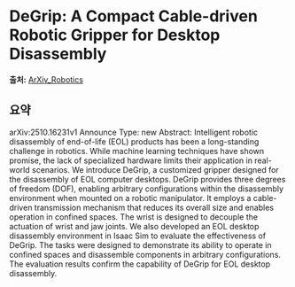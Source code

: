 # DeGrip: A Compact Cable-driven Robotic Gripper for Desktop Disassembly

**출처:** [ArXiv_Robotics](https://arxiv.org/abs/2510.16231)

## 요약
arXiv:2510.16231v1 Announce Type: new
Abstract: Intelligent robotic disassembly of end-of-life (EOL) products has been a long-standing challenge in robotics. While machine learning techniques have shown promise, the lack of specialized hardware limits their application in real-world scenarios. We introduce DeGrip, a customized gripper designed for the disassembly of EOL computer desktops. DeGrip provides three degrees of freedom (DOF), enabling arbitrary configurations within the disassembly environment when mounted on a robotic manipulator. It employs a cable-driven transmission mechanism that reduces its overall size and enables operation in confined spaces. The wrist is designed to decouple the actuation of wrist and jaw joints. We also developed an EOL desktop disassembly environment in Isaac Sim to evaluate the effectiveness of DeGrip. The tasks were designed to demonstrate its ability to operate in confined spaces and disassemble components in arbitrary configurations. The evaluation results confirm the capability of DeGrip for EOL desktop disassembly.
